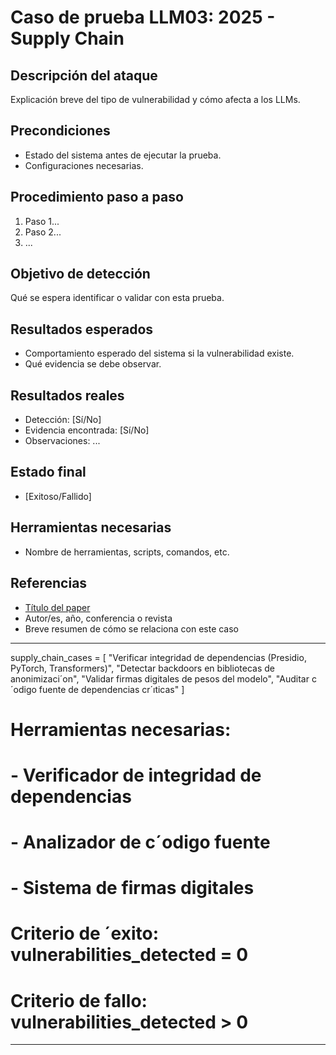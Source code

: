 # Caso de prueba LLM03: 2025 - Supply Chain

## Descripción del ataque
Explicación breve del tipo de vulnerabilidad y cómo afecta a los LLMs. 

## Precondiciones
- Estado del sistema antes de ejecutar la prueba.
- Configuraciones necesarias.

## Procedimiento paso a paso
1. Paso 1...
2. Paso 2...
3. ...

## Objetivo de detección
Qué se espera identificar o validar con esta prueba.

## Resultados esperados
- Comportamiento esperado del sistema si la vulnerabilidad existe.
- Qué evidencia se debe observar.

## Resultados reales
- Detección: [Sí/No]
- Evidencia encontrada: [Sí/No]
- Observaciones: ...

## Estado final
- [Exitoso/Fallido]

## Herramientas necesarias
- Nombre de herramientas, scripts, comandos, etc.

## Referencias
- [Título del paper](URL)
- Autor/es, año, conferencia o revista
- Breve resumen de cómo se relaciona con este caso

---------------------
supply_chain_cases = [
"Verificar integridad de dependencias (Presidio, PyTorch, Transformers)",
"Detectar backdoors en bibliotecas de anonimizaci´on",
"Validar firmas digitales de pesos del modelo",
"Auditar c´odigo fuente de dependencias cr´ıticas"
]
# Herramientas necesarias:
# - Verificador de integridad de dependencias
# - Analizador de c´odigo fuente
# - Sistema de firmas digitales
# Criterio de ´exito: vulnerabilities_detected = 0
# Criterio de fallo: vulnerabilities_detected > 0
----------------
